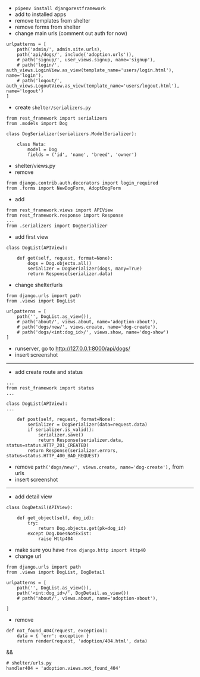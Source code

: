 * `pipenv install djangorestframework`
* add to installed apps
* remove templates from shelter
* remove forms from shelter
* change main urls (comment out auth for now)
```
urlpatterns = [
    path('admin/', admin.site.urls),
    path('api/dogs/', include('adoption.urls')),
    # path('signup/', user_views.signup, name='signup'),
    # path('login/', auth_views.LoginView.as_view(template_name='users/login.html'), name='login'),
    # path('logout/', auth_views.LogoutView.as_view(template_name='users/logout.html'), name='logout')
]
```
* create `shelter/serializers.py`
```
from rest_framework import serializers
from .models import Dog

class DogSerializer(serializers.ModelSerializer):

    class Meta:
        model = Dog
        fields = ('id', 'name', 'breed', 'owner')
```
* shelter/views.py
* remove 
```
from django.contrib.auth.decorators import login_required
from .forms import NewDogForm, AdoptDogForm
```
* add
```
from rest_framework.views import APIView
from rest_framework.response import Response
...
from .serializers import DogSerializer
```
* add first view
```
class DogList(APIView):

    def get(self, request, format=None):
        dogs = Dog.objects.all()
        serializer = DogSerializer(dogs, many=True)
        return Response(serializer.data)
```
* change shelter/urls
```
from django.urls import path
from .views import DogList

urlpatterns = [
    path('', DogList.as_view()),
    # path('about/', views.about, name='adoption-about'),
    # path('dogs/new/', views.create, name='dog-create'),
    # path('dogs/<int:dog_id>/', views.show, name='dog-show')
]
```
* runserver, go to http://127.0.0.1:8000/api/dogs/
* insert screenshot
***
* add create route and status
```
...
from rest_framework import status
...

class DogList(APIView):
...

    def post(self, request, format=None):
        serializer = DogSerializer(data=request.data)
        if serializer.is_valid():
            serializer.save()
            return Response(serializer.data, status=status.HTTP_201_CREATED)
        return Response(serializer.errors, status=status.HTTP_400_BAD_REQUEST)
```
* remove `path('dogs/new/', views.create, name='dog-create'),` from urls
* insert screenshot
***
* add detail view
```
class DogDetail(APIView):

    def get_object(self, dog_id):
        try:
            return Dog.objects.get(pk=dog_id)
        except Dog.DoesNotExist:
            raise Http404
```
* make sure you have `from django.http import Http40`
* change url
```
from django.urls import path
from .views import DogList, DogDetail

urlpatterns = [
    path('', DogList.as_view()),
    path('<int:dog_id>/', DogDetail.as_view())
    # path('about/', views.about, name='adoption-about'),
    
]
```
* remove 
```
def not_found_404(request, exception):
    data = { 'err': exception }
    return render(request, 'adoption/404.html', data)
```
&&
```
# shelter/urls.py
handler404 = 'adoption.views.not_found_404'
```